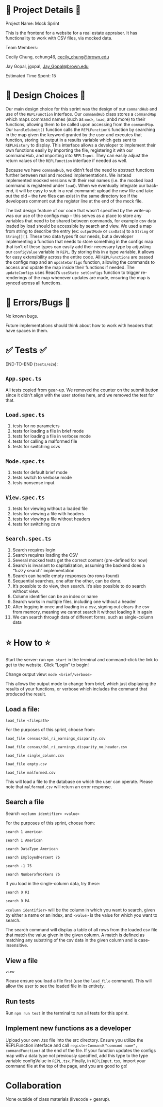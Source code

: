 # 📖 Project Details 📖

Project Name: Mock Sprint

This is the frontend for a website for a real estate appraiser. It has functionality to work with CSV files, via mocked data.


Team Members:

Cecily Chung, cchung46, cecily_chung@brown.edu

Jay Gopal, jgopal, Jay_Gopal@brown.edu


Estimated Time Spent: 15


# 🔎 Design Choices 🔎

Our main design choice for this sprint was the design of our `commandHub` and use of the `REPLFunction` interface. Our `commandHub` class stores a `commandMap` which maps command names (such as `mock`, `load`, anbd more) to their functions, allowing them to be called upon accessing from the `commandMap`. Our `handleSubmit()` function calls the `REPLFunction`’s function by searching in the map given the keyword granted by the user and executes that function, storing its output in a results variable which gets sent to `REPLHistory` to display. This interface allows a developer to implement their own functions easily by importing the file, registering it with our commandHub, and importing into `REPLInput`. They can easily adjust the return values of the `REPLFunction` interface if needed as well.

Because we have `commandHub`, we didn’t feel the need to abstract functions further between real and mocked implementations. We instead implemented mocked versions with their real names (i.e. the mocked load command is registered under `load`). When we eventually integrate our back-end, it will be easy to sub in a real command: upload the new file and take out the old – the two files can exist in the same directory too if the developers comment out the register line at the end of the mock file.

The last design feature of our code that wasn’t specified by the write-up was our use of the configs map – this serves as a place to store any variables that need to be shared between commands, for example csv data loaded by load should be accessible by search and view. We used a map from string to describe the entry (ex: `outputMode` or `csvData`) to a `String` or `String[][]`. These two data types fit our needs, but a developer implementing a function that needs to store something in the configs map that isn’t of these types can easily add their necessary type by adjusting our `configValue` variable in `REPL`. By storing this in a type variable, it allows for easy extensibility across the entire code. All `REPLFunctions` are passed the configs map and an `updateConfigs` function, allowing the commands to access and update the map inside their functions if needed. The `updateConfigs` uses React’s `useState setConfigs` function to trigger re-renderings of the map whenever updates are made, ensuring the map is synced across all functions.


# 🐛 Errors/Bugs 🐛

No known bugs.

Future implementations should think about how to work with headers that have spaces in them.


# ✅ Tests ✅ 

END-TO-END (`tests/e2e`):

## `App.spec.ts`
All tests copied from gear-up. We removed the counter on the submit button since it didn't align with the user stories here, and we removed the test for that.


## `Load.spec.ts`

1. tests for no parameters
2. tests for loading a file in brief mode
3. tests for loading a file in verbose mode
4. tests for calling a malformed file
5. tests for switching csvs


## `Mode.spec.ts`

1. tests for default brief mode
2. tests switch to verbose mode
3. tests nonsense input


## `View.spec.ts`

1. tests for viewing without a loaded file
2. tests for viewing a file with headers
3. tests for viewing a file without headers
4. tests for switching csvs


## `Search.spec.ts`

1. Search requires login
2. Search requires loading the CSV
3. Several mocked tests get the correct content (pre-defined for now)
4. Search is invariant to capitalization, assuming the backend does a “fuzzy search” implementation
5. Search can handle empty responses (no rows found)
6. Sequential searches, one after the other, can be done.
7. It’s possible to do view, then search. It’s also possible to do search without view.
8. Column identifier can be an index or name
9. Search works in multiple files, including one without a header
10. After logging in once and loading in a csv, signing out clears the csv from memory, meaning we cannot search it without loading it in again
11. We can search through data of different forms, such as single-column data


# ⭐ How to ⭐

Start the server: run `npm start` in the terminal and command-click the link to get to the website. Click "Login" to begin!

Change output view: `mode <brief/verbose>`

This allows the output mode to change from brief, which just displaying the results of your functions, or verbose which includes the command that produced the result.


## Load a file: 

`load_file <filepath>`

For the purposes of this sprint, choose from:

`load_file census/dol_ri_earnings_disparity.csv`

`load_file census/dol_ri_earnings_disparity_no_header.csv`

`load_file single_column.csv`

`load_file empty.csv`

`load_file malformed.csv`


This will load a file to the database on which the user can operate. Please note that `malformed.csv` will return an error response.


## Search a file

Search `<column identifier> <value>`

For the purposes of this sprint, choose from:

`search 1 american`

`search 1 American`

`search DataType American`

`search EmployedPercent 75`

`search -1 75`

`search NumberofWorkers 75`


If you load in the single-column data, try these:

`search 0 RI`

`search 0 MA`


`<column identifier>` will be the column in which you want to search, given by either a name or an index, and `<value>` is the value for which you want to search.

The search command will display a table of all rows from the loaded csv file that match the value given in the given column. A match is defined as matching any substring of the csv data in the given column and is case-insensitive.


## View a file

`view`

Please ensure you load a file first (use the `load_file` command). This will allow the user to see the loaded file in its entirety.


## Run tests

Run `npm run test` in the terminal to run all tests for this sprint.


## Implement new functions as a developer

Upload your own .tsx file into the src directory. Ensure you utilize the REPLFunction interface and call `registerCommand("command name", commandFunction)` at the end of the file. If your function updates the configs map with a data type not previously specified, add this type to the type variable configValue in `REPL.tsx`. Finally, in `REPLInput.tsx`, import your command file at the top of the page, and you are good to go!


# Collaboration

None outside of class materials (livecode + gearup).
